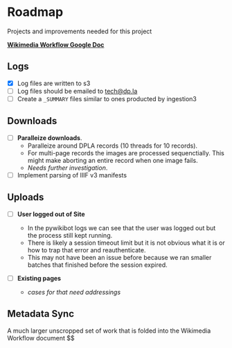 
# Roadmap

Projects and improvements needed for this project

**[Wikimedia Workflow Google Doc](https://docs.google.com/document/d/1gkKjgdxy9zxP233DTxp_dZUw6WmOd05iEk9f7g0Q0Cc/edit?usp=sharing)**

## Logs

- [x] Log files are written to s3
- [ ] Log files should be emailed to tech@dp.la
- [ ] Create a `_SUMMARY` files similar to ones producted by ingestion3

## Downloads

- [ ] **Paralleize downloads**.
  - Paralleize around DPLA records (10 threads for 10 records).
  - For multi-page records the images are processed sequenctially. This might make aborting an entire record when one image fails.
  - *Needs further investigation*.
- [ ] Implement parsing of IIIF v3 manifests

## Uploads

- [ ] **User logged out of Site**
  - In the pywikibot logs we can see that the user was logged out but the process still kept running.
  - There is likely a session timeout limit but it is not obvious what it is or how to trap that error and reauthenticate.
  - This may not have been an issue before because we ran smaller batches that finished before the session expired.

- [ ] **Existing pages**
  - *cases for that need addressings*

## Metadata Sync

A much larger unscropped set of work that is folded into the Wikimedia Workflow document $$